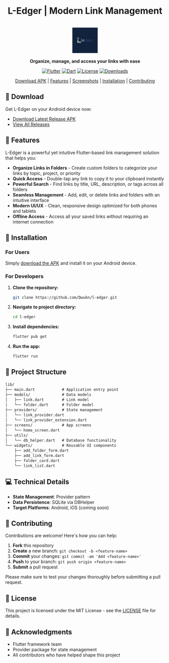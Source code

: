 <h1 align="center">L-Edger | Modern Link Management</h1>
<br>

<div align="center">
<img src="assets/images/icon.png" width="80"/>

**Organize, manage, and access your links with ease**

[![Flutter](https://img.shields.io/badge/Flutter-2.0+-02569B?style=flat&logo=flutter)](https://flutter.dev/)
[![Dart](https://img.shields.io/badge/Dart-2.12+-0175C2?style=flat&logo=dart)](https://dart.dev/)
[![License](https://img.shields.io/badge/License-MIT-blue.svg)](LICENSE)
[![Downloads](https://img.shields.io/github/downloads/dwukn/l-edger/total?color=green)](https://github.com/Dwukn/l-edger/releases)

[Download APK](#-download) | [Features](#-features) | [Screenshots](#-screenshots) | [Installation](#-installation) | [Contributing](#-contributing)

</div>

## 📱 Download

Get L-Edger on your Android device now:

- [Download Latest Release APK](https://github.com/Dwukn/l-edger/releases)
- [View All Releases](https://github.com/Dwukn/l-edger/releases)

## 🌟 Features

L-Edger is a powerful yet intuitive Flutter-based link management solution that helps you:

- **Organize Links in Folders** - Create custom folders to categorize your links by topic, project, or priority
- **Quick Access** - Double-tap any link to copy it to your clipboard instantly
- **Powerful Search** - Find links by title, URL, description, or tags across all folders
- **Seamless Management** - Add, edit, or delete links and folders with an intuitive interface
- **Modern UI/UX** - Clean, responsive design optimized for both phones and tablets
- **Offline Access** - Access all your saved links without requiring an internet connection

<!-- ## 📸 Screenshots

<div align="center">
  <img src="https://via.placeholder.com/250x500.png" alt="Home Screen" width="250"/>
  <img src="https://via.placeholder.com/250x500.png" alt="Link List" width="250"/>
  <img src="https://via.placeholder.com/250x500.png" alt="Add Link" width="250"/>
</div> -->

## 🚀 Installation

### For Users
Simply [download the APK](#-download) and install it on your Android device.

### For Developers

1. **Clone the repository:**
   ```bash
   git clone https://github.com/Dwukn/l-edger.git
   ```

2. **Navigate to project directory:**
   ```bash
   cd l-edger
   ```

3. **Install dependencies:**
   ```bash
   flutter pub get
   ```

4. **Run the app:**
   ```bash
   flutter run
   ```

## 📂 Project Structure

```
lib/
├── main.dart            # Application entry point
├── models/              # Data models
│   ├── link.dart        # Link model
│   └── folder.dart      # Folder model
├── providers/           # State management
│   └── link_provider.dart
│   └── link_provider_extension.dart
├── screens/             # App screens
│   └── home_screen.dart
├── utils/
│   └── db_helper.dart   # Database functionality
└── widgets/             # Reusable UI components
    ├── add_folder_form.dart
    ├── add_link_form.dart
    ├── folder_card.dart
    └── link_list.dart
```

## 💻 Technical Details

- **State Management**: Provider pattern
- **Data Persistence**: SQLite via DBHelper
- **Target Platforms**: Android, iOS (coming soon)
<!-- - **Architecture**: Clean architecture with separation of concerns -->

## 🤝 Contributing

Contributions are welcome! Here's how you can help:

1. **Fork** this repository
2. **Create** a new branch: `git checkout -b <feature-name>`
3. **Commit** your changes: `git commit -am 'Add <feature-name>'`
4. **Push** to your branch: `git push origin <feature-name>`
5. **Submit** a pull request

Please make sure to test your changes thoroughly before submitting a pull request.

## 📄 License

This project is licensed under the MIT License - see the [LICENSE](LICENSE) file for details.

## 🙏 Acknowledgments

- Flutter framework team
- Provider package for state management
- All contributors who have helped shape this project
